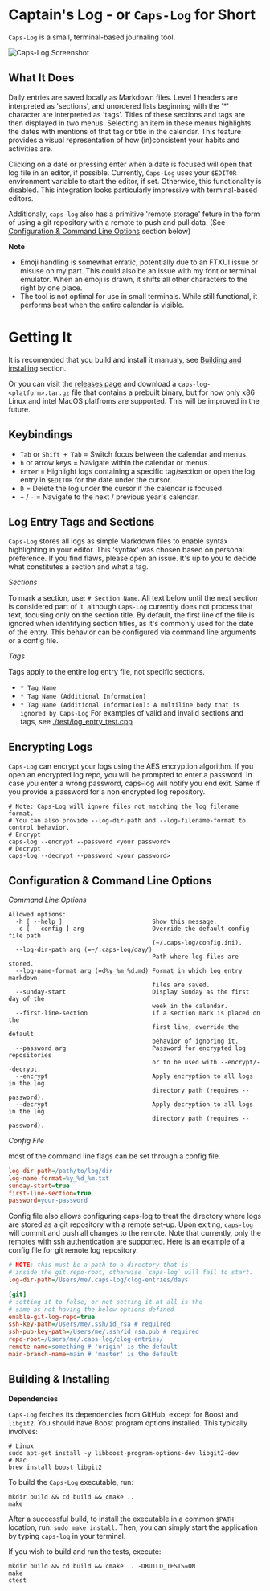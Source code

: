 # Captain's Log - or `Caps-Log` for Short

`Caps-Log` is a small, terminal-based journaling tool.

![Caps-Log Screenshot](./caps-log.gif)

## What It Does

Daily entries are saved locally as Markdown files. Level 1 headers are
interpreted as 'sections', and unordered lists beginning with the '*' character
are interpreted as 'tags'. Titles of these sections and tags are then displayed
in two menus. Selecting an item in these menus highlights the dates with
mentions of that tag or title in the calendar. This feature provides a visual
representation of how (in)consistent your habits and activities are.

Clicking on a date or pressing enter when a date is focused will open that log
file in an editor, if possible. Currently, `Caps-Log` uses your `$EDITOR`
environment variable to start the editor, if set. Otherwise, this functionality
is disabled. This integration looks particularly impressive with terminal-based
editors.

Additionaly, `caps-log` also has a primitive 'remote storage' feture in the form
of using a git repository with a remote to push and pull data. (See
[Configuration & Command Line Options](#configuration--command-line-options)
section below)

**Note**

- Emoji handling is somewhat erratic, potentially due to an FTXUI issue or
  misuse on my part. This could also be an issue with my font or terminal
  emulator. When an emoji is drawn, it shifts all other characters to the right
  by one place.
- The tool is not optimal for use in small terminals. While still functional, it
  performs best when the entire calendar is visible.

# Getting It

It is recomended that you build and install it manualy, see 
[Building and installing](#building--installing) section.

Or you can visit the [releases page](https://github.com/nikoladucak/caps-log/releases)
and download a `caps-log-<platform>.tar.gz` file that contains a prebuilt binary, but 
for now only x86 Linux and intel MacOS platfroms are supported. This will be 
improved in the future.

## Keybindings

- `Tab` or `Shift + Tab` = Switch focus between the calendar and menus.
- `h` or arrow keys = Navigate within the calendar or menus.
- `Enter` = Highlight logs containing a specific tag/section or open the log
  entry in `$EDITOR` for the date under the cursor.
- `D` = Delete the log under the cursor if the calendar is focused.
- `+` / `-` = Navigate to the next / previous year's calendar.

## Log Entry Tags and Sections

`Caps-Log` stores all logs as simple Markdown files to enable syntax
highlighting in your editor. This 'syntax' was chosen based on personal
preference. If you find flaws, please open an issue. It's up to you to decide
what constitutes a section and what a tag.

_Sections_

To mark a section, use: `# Section Name`. All text below until the next section
is considered part of it, although `Caps-Log` currently does not process that
text, focusing only on the section title. By default, the first line of the file
is ignored when identifying section titles, as it's commonly used for the date
of the entry. This behavior can be configured via command line arguments or a
config file.

_Tags_

Tags apply to the entire log entry file, not specific sections.

- `* Tag Name`
- `* Tag Name (Additional Information)`
- `* Tag Name (Additional Information): A multiline body that is ignored by Caps-Log`
  For examples of valid and invalid sections and tags, see
  [./test/log_entry_test.cpp](./test/log_entry_test.cpp)

## Encrypting Logs

`Caps-Log` can encrypt your logs using the AES encryption algorithm. 
If you open an encrypted log repo, you will be prompted to enter a password. 
In case you enter a wrong password, caps-log will notify you end exit.
Same if you provide a password for a non encrypted log repository.

```
# Note: Caps-Log will ignore files not matching the log filename format.
# You can also provide --log-dir-path and --log-filename-format to control behavior.
# Encrypt
caps-log --encrypt --password <your password>
# Decrypt
caps-log --decrypt --password <your password>
```

## Configuration & Command Line Options

_Command Line Options_

```
Allowed options:
  -h [ --help ]                         Show this message.
  -c [ --config ] arg                   Override the default config file path
                                        (~/.caps-log/config.ini).
  --log-dir-path arg (=~/.caps-log/day/)
                                        Path where log files are stored.
  --log-name-format arg (=d%y_%m_%d.md) Format in which log entry markdown
                                        files are saved.
  --sunday-start                        Display Sunday as the first day of the
                                        week in the calendar.
  --first-line-section                  If a section mark is placed on the
                                        first line, override the default
                                        behavior of ignoring it.
  --password arg                        Password for encrypted log repositories
                                        or to be used with --encrypt/--decrypt.
  --encrypt                             Apply encryption to all logs in the log
                                        directory path (requires --password).
  --decrypt                             Apply decryption to all logs in the log
                                        directory path (requires --password).
```

_Config File_

most of the command line flags can be set through a config file.

```ini
log-dir-path=/path/to/log/dir
log-name-format=%y_%d_%m.txt
sunday-start=true
first-line-section=true
password=your-password
```

Config file also allows configuring caps-log to treat the directory where logs
are stored as a git repository with a remote set-up. Upon exiting, `caps-log`
will commit and push all changes to the remote. Note that currently, only the
remotes with ssh authentication are supported. Here is an example of a config
file for git remote log repository.

```ini
# NOTE: this must be a path to a directory that is 
# inside the git.repo-root, otherwise `caps-log` will fail to start.
log-dir-path=/Users/me/.caps-log/clog-entries/days

[git]
# setting it to false, or not setting it at all is the 
# same as not having the below options defined
enable-git-log-repo=true 
ssh-key-path=/Users/me/.ssh/id_rsa # required
ssh-pub-key-path=/Users/me/.ssh/id_rsa.pub # required
repo-root=/Users/me/.caps-log/clog-entries/
remote-name=something # 'origin' is the default
main-branch-name=main # 'master' is the default
```

## Building & Installing

**Dependencies**

`Caps-Log` fetches its dependencies from GitHub, except for Boost and `libgit2`.
You should have Boost program options installed. This typically involves:

```shell
# Linux
sudo apt-get install -y libboost-program-options-dev libgit2-dev
# Mac
brew install boost libgit2
```

To build the `Caps-Log` executable, run:

```shell
mkdir build && cd build && cmake ..
make
```

After a successful build, to install the executable in a common `$PATH`
location, run: `sudo make install`. Then, you can simply start the application
by typing `caps-log` in your terminal.

If you wish to build and run the tests, execute:

```shell
mkdir build && cd build && cmake .. -DBUILD_TESTS=ON
make 
ctest
```
